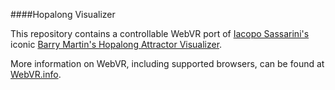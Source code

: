 ####Hopalong Visualizer

This repository contains a controllable WebVR port of [Iacopo Sassarini's](https://plus.google.com/113975837825449148012?rel=author) iconic [Barry Martin's Hopalong Attractor Visualizer](http://iacopoapps.appspot.com/hopalongwebgl/).

More information on WebVR, including supported browsers, can be found at [WebVR.info](http://webvr.info).
